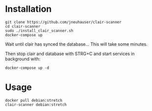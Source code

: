 # Installation

```
git clone https://github.com/jneuhauser/clair-scanner
cd clair-scanner
sudo ./install_clair_scanner.sh
docker-compose up
```

Wait until clair has synced the database... This will take some minutes.

Then stop clair and database with STRG+C and start services in background with:
```
docker-compose up -d
```

# Usage

```
docker pull debian:stretch
clair-scanner debian:stretch
```
